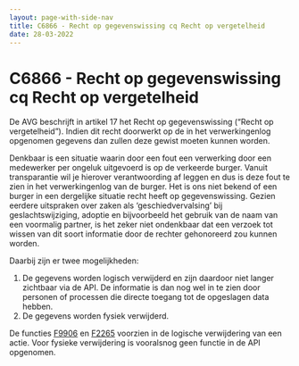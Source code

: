 ```yaml
---
layout: page-with-side-nav
title: C6866 - Recht op gegevenswissing cq Recht op vergetelheid
date: 28-03-2022
---
```


# C6866 - Recht op gegevenswissing cq Recht op vergetelheid

De AVG beschrijft in artikel 17 het Recht op gegevenswissing (“Recht op vergetelheid”). Indien dit recht doorwerkt op de in het verwerkingenlog opgenomen gegevens dan zullen deze gewist moeten kunnen worden. 

Denkbaar is een situatie waarin door een fout een verwerking door een medewerker per ongeluk uitgevoerd is op de verkeerde burger. Vanuit transparantie wil je hierover verantwoording af leggen en dus is deze fout te zien in het verwerkingenlog van de burger. Het is ons niet bekend of een burger in een dergelijke situatie recht heeft op gegevenswissing. Gezien eerdere uitspraken over zaken als ‘geschiedvervalsing’ bij geslachtswijziging, adoptie en bijvoorbeeld het gebruik van de naam van een voormalig partner, is het zeker niet ondenkbaar dat een verzoek tot wissen van dit soort informatie door de rechter gehonoreerd zou kunnen worden.

Daarbij zijn er twee mogelijkheden:
1.	De gegevens worden logisch verwijderd en zijn daardoor niet langer zichtbaar via de API. De informatie is dan nog wel in te zien door personen of processen die directe toegang tot de opgeslagen data hebben.
2.	De gegevens worden fysiek verwijderd.

De functies [F9906](./9906.md) en [F2265](./2265.md) voorzien in de logische verwijdering van een actie. Voor fysieke verwijdering is vooralsnog geen functie in de API opgenomen.
